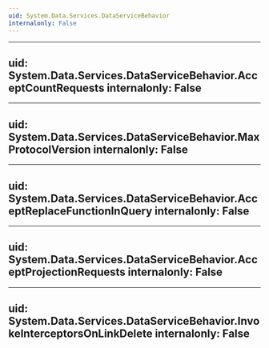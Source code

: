 ```yaml
---
uid: System.Data.Services.DataServiceBehavior
internalonly: False
---
```


---
uid: System.Data.Services.DataServiceBehavior.AcceptCountRequests
internalonly: False
---

---
uid: System.Data.Services.DataServiceBehavior.MaxProtocolVersion
internalonly: False
---

---
uid: System.Data.Services.DataServiceBehavior.AcceptReplaceFunctionInQuery
internalonly: False
---

---
uid: System.Data.Services.DataServiceBehavior.AcceptProjectionRequests
internalonly: False
---

---
uid: System.Data.Services.DataServiceBehavior.InvokeInterceptorsOnLinkDelete
internalonly: False
---
